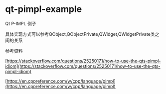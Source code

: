 # qt-pimpl-example
Qt P-IMPL 例子

具体实现方式可以参考QObject,QObjectPrivate,QWidget,QWidgetPrivate类之间的关系

参考资料

[https://stackoverflow.com/questions/25250171/how-to-use-the-qts-pimpl-idiom](https://stackoverflow.com/questions/25250171/how-to-use-the-qts-pimpl-idiom)

[https://en.cppreference.com/w/cpp/language/pimpl](https://en.cppreference.com/w/cpp/language/pimpl)
